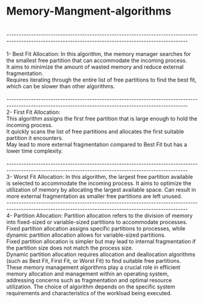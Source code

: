 # Memory-Mangment-algorithms
<br>
--------------------------------------------------------------------------------------------------------------------------------------------------------
<br><br>
1- Best Fit Allocation:
In this algorithm, the memory manager searches for the smallest free partition that can accommodate the incoming process.<br>
It aims to minimize the amount of wasted memory and reduce external fragmentation.<br>
Requires iterating through the entire list of free partitions to find the best fit, which can be slower than other algorithms.<br>
<br>
--------------------------------------------------------------------------------------------------------------------------------------------------------
<br>
2- First Fit Allocation:<br>
This algorithm assigns the first free partition that is large enough to hold the incoming process.<br>
It quickly scans the list of free partitions and allocates the first suitable partition it encounters.<br>
May lead to more external fragmentation compared to Best Fit but has a lower time complexity.<br>
<br>
--------------------------------------------------------------------------------------------------------------------------------------------------------
<br>
3- Worst Fit Allocation:
In this algorithm, the largest free partition available is selected to accommodate the incoming process.
It aims to optimize the utilization of memory by allocating the largest available space.
Can result in more external fragmentation as smaller free partitions are left unused.
<br>
--------------------------------------------------------------------------------------------------------------------------------------------------------
<br>
4- Partition Allocation:
Partition allocation refers to the division of memory into fixed-sized or variable-sized partitions to accommodate processes. <br>
Fixed partition allocation assigns specific partitions to processes, while dynamic partition allocation allows for variable-sized partitions.<br>
Fixed partition allocation is simpler but may lead to internal fragmentation if the partition size does not match the process size.<br>
Dynamic partition allocation requires allocation and deallocation algorithms (such as Best Fit, First Fit, or Worst Fit) to find suitable free partitions.<br>
These memory management algorithms play a crucial role in efficient memory allocation and management within an operating system,<br> addressing concerns such as fragmentation and optimal resource utilization. The choice of algorithm depends on the specific system requirements and characteristics of the workload being executed.
